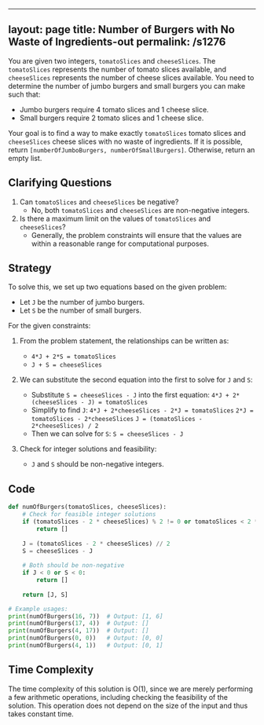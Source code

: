
---
layout: page
title:  Number of Burgers with No Waste of Ingredients-out
permalink: /s1276
---

You are given two integers, `tomatoSlices` and `cheeseSlices`. The `tomatoSlices` represents the number of tomato slices available, and `cheeseSlices` represents the number of cheese slices available. You need to determine the number of jumbo burgers and small burgers you can make such that:
- Jumbo burgers require 4 tomato slices and 1 cheese slice.
- Small burgers require 2 tomato slices and 1 cheese slice.

Your goal is to find a way to make exactly `tomatoSlices` tomato slices and `cheeseSlices` cheese slices with no waste of ingredients. If it is possible, return `[numberOfJumboBurgers, numberOfSmallBurgers]`. Otherwise, return an empty list.

## Clarifying Questions
1. Can `tomatoSlices` and `cheeseSlices` be negative?
   - No, both `tomatoSlices` and `cheeseSlices` are non-negative integers.
2. Is there a maximum limit on the values of `tomatoSlices` and `cheeseSlices`?
   - Generally, the problem constraints will ensure that the values are within a reasonable range for computational purposes.

## Strategy

To solve this, we set up two equations based on the given problem:
- Let `J` be the number of jumbo burgers.
- Let `S` be the number of small burgers.

For the given constraints:
1. From the problem statement, the relationships can be written as:
   - `4*J + 2*S = tomatoSlices`
   - `J + S = cheeseSlices`

2. We can substitute the second equation into the first to solve for `J` and `S`:
   - Substitute `S = cheeseSlices - J` into the first equation:
     `4*J + 2*(cheeseSlices - J) = tomatoSlices`
   - Simplify to find `J`:
     `4*J + 2*cheeseSlices - 2*J = tomatoSlices`
     `2*J = tomatoSlices - 2*cheeseSlices`
     `J = (tomatoSlices - 2*cheeseSlices) / 2`
   - Then we can solve for `S`:
     `S = cheeseSlices - J`

3. Check for integer solutions and feasibility:
   - `J` and `S` should be non-negative integers.

## Code

```python
def numOfBurgers(tomatoSlices, cheeseSlices):
    # Check for feasible integer solutions
    if (tomatoSlices - 2 * cheeseSlices) % 2 != 0 or tomatoSlices < 2 * cheeseSlices:
        return []
    
    J = (tomatoSlices - 2 * cheeseSlices) // 2
    S = cheeseSlices - J
    
    # Both should be non-negative
    if J < 0 or S < 0:
        return []
    
    return [J, S]

# Example usages:
print(numOfBurgers(16, 7))  # Output: [1, 6]
print(numOfBurgers(17, 4))  # Output: []
print(numOfBurgers(4, 17))  # Output: []
print(numOfBurgers(0, 0))   # Output: [0, 0]
print(numOfBurgers(4, 1))   # Output: [0, 1]
```

## Time Complexity

The time complexity of this solution is O(1), since we are merely performing a few arithmetic operations, including checking the feasibility of the solution. This operation does not depend on the size of the input and thus takes constant time.